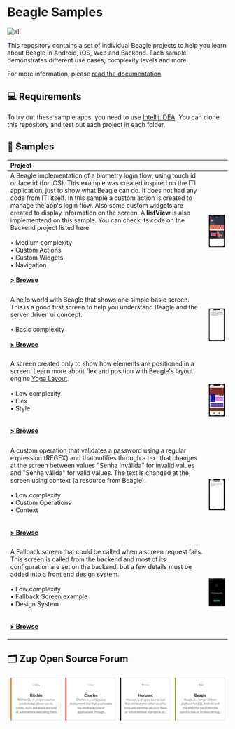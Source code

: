 # Beagle Samples
![all](https://user-images.githubusercontent.com/60155378/129401519-6cda1932-52ea-438b-89ec-863a0290dcc4.gif)

This repository contains a set of individual Beagle projects to help you learn about
Beagle in Android, iOS, Web and Backend. Each sample demonstrates different use cases, complexity levels and more.

For more information, please [read the documentation](https://docs.usebeagle.io)

💻 Requirements
------------

To try out these sample apps, you need to use [Intellij IDEA](https://www.jetbrains.com/idea/).
You can clone this repository and test out each project in each folder.

🧬 Samples
------------

| Project | |
|:-----|---------|
| A Beagle implementation of a biometry login flow, using touch id or face id (for iOS). This example was created inspired on the ITI application, just to show what Beagle can do. It does not had any code from ITI itself. In this sample a custom action is created to manage the app's login flow. Also some custom widgets are created to display information on the screen. A **listView** is also implementend on this sample. You can check its code on the Backend project listed here <br><br>• Medium complexity<br>• Custom Actions <br>• Custom Widgets<br>• Navigation<br><br>**[> Browse](LoginBeagle/)** <br><br>  | <img src="readme/screenshots/LoginBeagle.png" width="320" alt="LoginBeagle sample demo"> |
|  |  |
| A hello world with Beagle that shows one simple basic screen. This is a good first screen to help you understand Beagle and the server driven ui concept. <br><br> • Basic complexity <br><br> **[> Browse](HelloBeagle/)**<br><br> | <img src="readme/screenshots/HelloBeagle.png" width="320" alt="HelloBeagle sample demo">|
|  |  |
| A screen created only to show how elements are positioned in a screen. Learn more about flex and position with Beagle's layout engine [Yoga Layout](https://yogalayout.com/). <br><br>• Low complexity<br>• Flex <br>• Style<br><br><br>**[> Browse](FlexScreenBeagle/)** <br><br>  | <img src="readme/screenshots/FlexScreenBeagle.png" width="320" alt="FlexScreenBeagle sample demo">|
|  |  |
| A custom operation that validates a password using a regular expression (REGEX) and that notifies through a text that changes at the screen between values "Senha Inválida" for invalid values and "Senha válida" for valid values. The text is changed at the screen using context (a resource from Beagle). <br><br>• Low complexity<br>• Custom Operations <br>• Context<br><br><br>**[> Browse](CustomOperationBeagle/)** <br><br>  | <img src="readme/screenshots/CustomOperationBeagle.png" width="320" alt="CustomOperationBeagle sample demo">| 
|  |  |
| A Fallback screen that could be called when a screen request fails. This screen is called from the backend and most of its configuration are set on the backend, but a few details must be added into a front end design system. <br><br>• Low complexity<br>• Fallback Screen example <br>• Design System<br><br><br>**[> Browse](Fallback/)** <br><br>  | <img src="readme/screenshots/fallbackscreen.png" width="320" alt="Fallback screen sample demo">|

🗂 Zup Open Source Forum
------------

[![Zup forum](/readme/screenshots/zup-forum-topics.png)](https://forum.zup.com.br/c/en/9)
